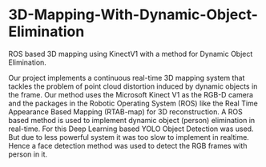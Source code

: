 # 3D-Mapping-With-Dynamic-Object-Elimination
ROS based 3D mapping using KinectV1 with a method for Dynamic Object Elimination.

Our project implements a continuous real-time 3D mapping system that tackles the problem of point cloud distortion induced by dynamic objects in the frame. Our method uses the Microsoft Kinect V1 as the RGB-D camera and the packages in the Robotic Operating System (ROS) like the Real Time Appearance Based Mapping (RTAB-map) for 3D reconstruction. A ROS based method is used to implement dynamic object (person) elimination in real-time. For this Deep Learning based YOLO Object Detection was used. But due to less powerful system it was too slow to implement in realtime. Hence a face detection method was used to detect the RGB frames with person in it. 
